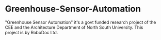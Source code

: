 # Greenhouse-Sensor-Automation
"Greenhouse Sensor Automation" it's a govt funded research project of the CEE and the Architecture Department of North South University. This project is by RoboDoc Ltd.
